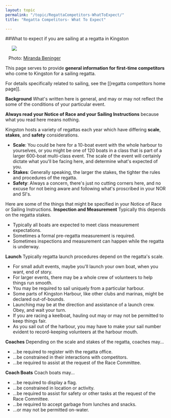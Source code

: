 ```yaml
---
layout: topic
permalink: "/topic/RegattaCompetitors-WhatToExpect/"
title: "Regatta Competitors- What To Expect"

---
```


##What to expect if you are sailing at a regatta in Kingston

<div class="floatright" style="width: 500px; margin-left:10px;"><img src="http://farm2.static.flickr.com/1373/1394474190_5f28f8ddc7_d.jpg" class="floatright image1px" style="margin-left: 10px;"><div class="photoattrib" style="width: 200px;"><p>Photo: <a href="http://www.flickr.com/photos/wavemiranda/sets/72157602048654591/" onclick="javascript:urchinTracker ('/outgoing/http://www.flickr.com/photos/wavemiranda/sets/72157602048654591/'); " target="_blank" class="imagelink">Miranda Beninger</a></div></div>

This page serves to provide **general information for first-time competitors** who come to Kingston for a sailing regatta.

For details specifically related to sailing, see the [[regatta competitors home page]].

<strong>Background</strong>
What's written here is general, and may or may not reflect the some of the conditions of your particular event.

<strong>Always read your Notice of Race and your Sailing Instructions</strong> because what you read here means nothing.

Kingston hosts a variety of regattas each year which have differing <strong>scale</strong>, <strong>stakes</strong>, and <strong>safety</strong> considerations.
<ul>
<li><strong>Scale</strong>: You could be here for a 10-boat event with the whole harbour to yourselves, or you might be one of 120 boats in a class that is part of a larger 600-boat multi-class event.  The scale of the event will certainly dictate what you'll be facing here, and determine what's expected of you.

<li><strong>Stakes</strong>: Generally speaking, the larger the stakes, the tighter the rules and procedures of the regatta.

<li><strong>Safety</strong>: Always a concern, there's just no cutting corners here, and no excuse for not being aware and following what's proscribed in your NOR and SI's.
</ul>

Here are some of the things that might be specified in your Notice of Race or Sailing Instructions.
<strong>Inspection and Measurement</strong>
Typically this depends on the regatta stakes.
<ul>
<li>Typically all boats are expected to meet class measurement expectations.
<li>Sometimes a formal pre-regatta measurement is required.
<li>Sometimes inspections and measurement can happen while the regatta is underway.
</ul>

<strong>Launch</strong>
Typically regatta launch procedures depend on the regatta's scale.
<ul>
<li>For small adult events, maybe you'll launch your own boat, when you want, end of story.
<li>For larger events, there may be a whole crew of volunteers to help things run smooth.
<li>You may be required to sail uniquely from a particular harbour.
<li>Some parts of Kingston Harbour, like other clubs and marinas, might be declared out-of-bounds.
<li>Launching may be at the direction and assistance of a launch crew.  Obey, and wait your turn.
<li>If you are racing a keelboat, hauling out may or may not be permitted to keep things fair.
<li>As you sail out of the harbour, you may have to make your sail number evident to record-keeping volunteers at the harbour mouth.
</ul>

<strong>Coaches</strong>
Depending on the scale and stakes of the regatta, coaches may...
<ul>
<li>...be required to register with the regatta office.
<li>...be constrained in their interactions with competitors.
<li>...be required to assist at the request of the Race Committee.
</ul>

<strong>Coach Boats</strong>
Coach boats may...
<ul>
<li>...be required to display a flag.
<li>...be constrained in location or activity.
<li>...be required to assist for safety or other tasks at the request of the Race Committee.
<li>...be required to accept garbage from lunches and snacks.
<li>...or may not be permitted on-water.
</ul>

